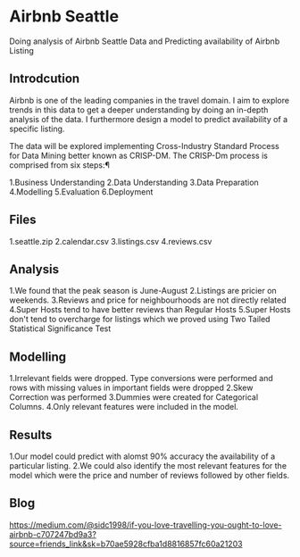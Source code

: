 # Airbnb Seattle
Doing analysis of Airbnb Seattle Data and Predicting availability of Airbnb Listing

## Introdcution
Airbnb is one of the leading companies in the travel domain. I aim to explore trends in this data to get a deeper understanding by doing an in-depth analysis of the data. I furthermore design a model to predict availability of a specific listing.

The data will be explored implementing Cross-Industry Standard Process for Data Mining better known as CRISP-DM. The CRISP-Dm process is comprised from six steps:¶

1.Business Understanding
2.Data Understanding
3.Data Preparation
4.Modelling
5.Evaluation
6.Deployment

## Files
1.seattle.zip 
2.calendar.csv 
3.listings.csv 
4.reviews.csv 

## Analysis 

1.We found that the peak season is June-August
2.Listings are pricier on weekends.
3.Reviews and price for neighbourhoods are not directly related
4.Super Hosts tend to have better reviews than Regular Hosts
5.Super Hosts don't tend to overcharge for listings which we proved using Two Tailed Statistical Significance Test


## Modelling

1.Irrelevant fields were dropped. Type conversions were performed and rows with missing values in important fields were dropped
2.Skew Correction was performed
3.Dummies were created for Categorical Columns.
4.Only relevant features were included in the model.

## Results

1.Our model could predict with alomst 90% accuracy the availability of a particular listing.
2.We could also identify the most relevant features for the model which were the price and number of reviews followed by other fields.

## Blog

https://medium.com/@sidc1998/if-you-love-travelling-you-ought-to-love-airbnb-c707247bd9a3?source=friends_link&sk=b70ae5928cfba1d8816857fc60a21203
